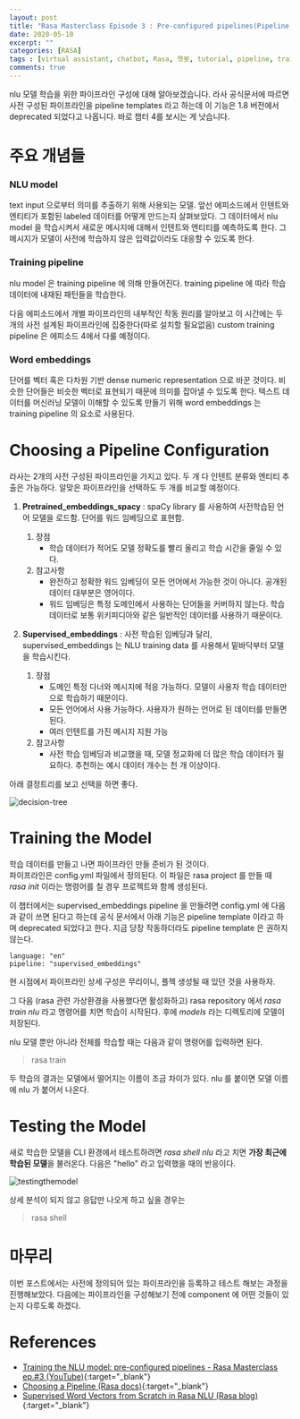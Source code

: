 ```yaml
---
layout: post
title: "Rasa Masterclass Episode 3 : Pre-configured pipelines(Pipeline Templates - deprecated)"
date: 2020-05-10
excerpt: ""
categories: [RASA]
tags : [virtual assistant, chatbot, Rasa, 챗봇, tutorial, pipeline, training, test, pre-configured pipelines]
comments: true
---
```


nlu 모델 학습을 위한 파이프라인 구성에 대해 알아보겠습니다.
라사 공식문서에 따르면 사전 구성된 파이프라인을 pipeline templates 라고 하는데 이 기능은 1.8 버전에서 deprecated 되었다고 나옵니다.
바로 챕터 4를 보시는 게 낫습니다.

# 주요 개념들

### NLU model 

text input 으로부터 의미를 추출하기 위해 사용되는 모델.
앞선 에피소드에서 인텐트와 엔티티가 포함된 labeled 데이터를 어떻게 만드는지 살펴보았다.
그 데이터에서 nlu model 을 학습시켜서 새로운 메시지에 대해서 인텐트와 엔티티를 예측하도록 한다.
그 메시지가 모델이 사전에 학습하지 않은 입력값이라도 대응할 수 있도록 한다.


### Training pipeline

nlu model 은 training pipeline 에 의해 만들어진다. training pipeline 에 따라 학습 데이터에 내재된 패턴들을 학습한다. 

다음 에피소드에서 개별 파이프라인의 내부적인 작동 원리를 알아보고 
이 시간에는 두 개의 사전 설계된 파이프라인에 집중한다(따로 설치할 필요없음)
custom training pipeline 은 에피소드 4에서 다룰 예정이다.

### Word embeddings

단어를 벡터 혹은 다차원 기반 dense numeric representation 으로 바꾼 것이다. 
비슷한 단어들은 비슷한 벡터로 표현되기 때문에 의미를 잡아낼 수 있도록 한다. 
텍스트 데이터를 머신러닝 모델이 이해할 수 있도록 만들기 위해 word embeddings 는 training pipeline 의 요소로 사용된다.
 
 
# Choosing a Pipeline Configuration

라사는 2개의 사전 구성된 파이프라인을 가지고 있다. 두 개 다 인텐트 분류와 엔티티 추출은 가능하다.
알맞은 파이프라인을 선택하도 두 개를 비교할 예정이다.

1. **Pretrained_embeddings_spacy** : spaCy library 를 사용하여 사전학습된 언어 모델을 로드함. 단어를 워드 임베딩으로 표현함.  
    1. 장점  
        - 학습 데이터가 적어도 모델 정확도를 빨리 올리고 학습 시간을 줄일 수 있다.
    2. 참고사항
        - 완전하고 정확한 워드 임베딩이 모든 언어에서 가능한 것이 아니다. 공개된 데이터 대부분은 영어이다.
        - 워드 임베딩은 특정 도메인에서 사용하는 단어들을 커버하지 않는다. 학습데이터로 보통 위키피디아와 같은 일반적인 데이터를 사용하기 때문이다.  

2. **Supervised_embeddings** : 사전 학습된 임베딩과 달리, supervised_embeddings 는 NLU training data 를 사용해서 밑바닥부터 모델을 학습시킨다.
    1. 장점
        - 도메인 특정 다너와 메시지에 적응 가능하다. 모델이 사용자 학습 데이터만으로 학습하기 때문이다.
        - 모든 언어에서 사용 가능하다. 사용자가 원하는 언어로 된 데이터를 만들면 된다.
        - 여러 인텐트를 가진 메시지 지원 가능
    2. 참고사항
        - 사전 학습 임베딩과 비교했을 때, 모델 정교화에 더 많은 학습 데이터가 필요하다. 추천하는 예시 데이터 개수는 천 개 이상이다.

아래 결정트리를 보고 선택을 하면 좋다.

![decision-tree](../../assets/img/post/20200510-rasa-episode3/decision_tree_choosing_pipeline.png)


# Training the Model

학습 데이터를 만들고 나면 파이프라인 만들 준비가 된 것이다.   
파이프라인은 config.yml 파일에서 정의된다. 이 파일은 rasa project 를 만들 때 *rasa init* 이라는 명령어를 칠 경우
프로젝트와 함께 생성된다. 

이 챕터에서는 supervised_embeddings pipeline 을 만들려면 config.yml 에 다음과 같이 쓰면 된다고 하는데
공식 문서에서 아래 기능은 pipeline template 이라고 하며 deprecated 되었다고 한다.
지금 당장 작동하더라도 pipeline template 은 권하지 않는다. 

```
language: "en"
pipeline: "supervised_embeddings"
```

현 시점에서 파이프라인 상세 구성은 무리이니, 플젝 생성될 때 있던 것을 사용하자.

그 다음 (rasa 관련 가상환경을 사용했다면 활성화하고) rasa repository 에서 *rasa train nlu* 라고 명령어를 치면 학습이 시작된다.
후에 *models* 라는 디렉토리에 모델이 저장된다.

nlu 모델 뿐만 아니라 전체를 학습할 때는 다음과 같이 명령어를 입력하면 된다.
>rasa train

두 학습의 결과는 모델에서 떨어지는 이름이 조금 차이가 있다. nlu 를 붙이면 모델 이름에 nlu 가 붙어서 나온다.

# Testing the Model

새로 학습한 모델을 CLI 환경에서 테스트하려면 *rasa shell nlu* 라고 치면 **가장 최근에 학습된 모델**을 불러온다.
다음은 "hello" 라고 입력했을 때의 반응이다.

![testingthemodel](../../assets/img/post/20200510-rasa-episode3/testing_model.png)

상세 분석이 되지 않고 응답만 나오게 하고 싶을 경우는 
>rasa shell

# 마무리

이번 포스트에서는 사전에 정의되어 있는 파이프라인을 등록하고 테스트 해보는 과정을 진행해보았다.
다음에는 파이프라인을 구성해보기 전에 component 에 어떤 것들이 있는지 다루도록 하겠다.


# References

* [Training the NLU model: pre-configured pipelines - Rasa Masterclass ep.#3 (YouTube)](https://youtu.be/seBN1gMJN0U){:target="_blank"}
* [Choosing a Pipeline (Rasa docs)](https://rasa.com/docs/rasa/nlu/choosing-a-pipeline/){:target="_blank"}
* [Supervised Word Vectors from Scratch in Rasa NLU (Rasa blog)](https://medium.com/rasa-blog/supervised-word-vectors-from-scratch-in-rasa-nlu-6daf794efcd8){:target="_blank"}

